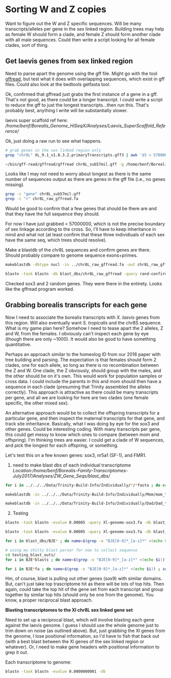 # Sorting W and Z copies

Want to figure out the W and Z specific sequences. Will be many transcripts/alleles per gene in the sex linked region. Building trees may help as female W should form a clade, and female Z should form another clade with all male sequences. Could then write a script looking for all female clades, sort of thing.

## Get laevis genes from sex linked region

Need to parse apart the genome using the gff file. Might go with the tool [gffread](http://ccb.jhu.edu/software/stringtie/gff.shtml#gffread_ex), but test what it does with overlapping sequences, which exist in gff files. Could also look at the bedtools getfasta tool.

Ok, confirmed that gffread just grabs the first instance of a gene in a gff. That's not good, as there could be a longer transcript. I could write a script to reduce the gff to just the longest transcripts...then run this. That's probably best, anything I write will be substantially slower.

laevis super scaffold ref here: */home/benf/Borealis_Genome_HiSeqX/Analyses/Laevis_SuperScaffold_Reference/*

Ok, just doing a raw run to see what happens.
```bash
# grab genes in the sex linked region only
grep "chr8L" XL_9.1_v1.8.3.2.primaryTranscripts.gff3 | awk '$5 < 57000000' > chr8L_sub57mil.gff

~/bin/gff-read/gffread/gffread chr8L_sub57mil.gff -g /home/benf/Borealis_Genome_HiSeqX/Analyses/Laevis_SuperScaffold_Reference/Xla.v91.superscaffold.fa -w chr8L_raw_gffread.fa
```

Looks like I may not need to worry about longest as there is the same number of sequences output as there are genes in the gff file (i.e., no genes missing).

```bash
grep -c "gene" chr8L_sub57mil.gff
grep -c ">" chr8L_raw_gffread.fa
```

Would be good to confirm that a few genes that should be there are and that they have the full sequence they should.

For now I have just grabbed < 57000000, which is not the precise boundary of sex linkage according to the cross. So, I'll have to keep inheritance in mind and what not (at least confirm that these three individiuals of each sex have the same seq, which trees should resolve).


Make a blastdb of the chr8L sequences and confirm genes are there. Should probably compare to genome sequence exons+primes.

```bash
makeblastdb -dbtype nucl -in ../chr8L_raw_gffread.fa -out chr8L_raw_gffread

blastn -task blastn -db blast_dbs/chr8L_raw_gffread -query rand-confirmation-gene2.fa -outfmt 6 -evalue 0.0005
```

Checked sox3 and 2 random genes. They were there in the entirety. Looks like the gffread program worked.

## Grabbing borealis transcripts for each gene

Now I need to associate the borealis transcripts with *X. laevis* genes from this region. Will also eventually want *S. tropicalis* and the chr8S sequence. What is my game plan here? Somehow I need to tease apart the 2 alleles, Z and W, from the females. I obviously can't inspect each gene by eye (though there are only ~1000). It would also be good to have something quantitative.

Perhaps an approach similar to the homeolog ID from our 2016 paper with tree building and parsing. The expectation is that females should form 2 clades, one for each allele, so long as there is no recombination between the Z and W. One clade, the Z obviously, should group with the males, and the other should be on it's own. This would work for population samples or cross data. I could include the parents in this and mom should then have a sequence in each clade (presuming that Trinity assembled the alleles correctly). This approach is attractive as there could be many transcripts per gene, and all we are looking for here are two clades (one female specific, the other mixed sex).

An alternative approach would be to collect the offspring transcripts for a particular gene, and then inspect the maternal transcripts for that gene, and track site inheritance. Basically, what I was doing by eye for the sox3 and other genes. Could be interesting coding. With many transcripts per gene, this could get messy to know which ones to compare (between mom and offspring). I'm thinking trees are easier. I could get a clade of W sequences, and pick the longest for each offspring, or something.

Let's test this on a few known genes: sox3, nr5a1 (SF-1), and FMR1.

1. need to make blast dbs of each individual transcriptome
*Location:/home/benf/Borealis-Family-Transcriptomes-July2017/Analyses/ZW_Gene_Seqs/blast_dbs/*
```bash
for i in ../../../Data/Trinity-Build-Info/Individually/*/*fasta ; do echo $i ; dirtname=$(grep -o "BJE[0-9]*_[a-z]*\/" <(echo $i)) ; name=$(grep -o "BJE[0-9]*_[a-z]*" <(echo $dirtname)) ; screen -m -d bash -c "makeblastdb -in $i -dbtype nucl -out $name" ; done

makeblastdb -in ../../../Data/Trinity-Build-Info/Individually/Mom/mom_trinity.Trinity.fasta -dbtype nucl -out mom

makeblastdb -in ../../../Data/Trinity-Build-Info/Individually/Dad/Dad_trinity.Trinity.fasta -dbtype nucl -out dad
```

2. Testing
```bash
blastn -task blastn -evalue 0.00005 -query Xl-genome-sox3.fa -db blast_dbs/mom -outfmt 6 > testing_blast_outs/mom_sox3.blasts

blastn -task blastn -evalue 0.00005 -query Xl-genome-sox3.fa -db blast_dbs/dad -outfmt 6 > testing_blast_outs/dad_sox3.blasts

for i in blast_dbs/BJE* ; do name=$(grep -o "BJE[0-9]*_[a-z]*" <(echo $i)) ; blastn -task blastn -evalue 0.00005 -query Xl-genome-sox3.fa -db blast_dbs/$name -outfmt 6 > testing_blast_outs/$name\_sox3.blasts ; done

# using my shitty blast parser for now to collect sequence
cd testing_blast_outs/
for i in BJE*blasts ; do name=$(grep -o "BJE[0-9]*_[a-z]*" <(echo $i)) ; blastParser.pl --blast=$i --fasta=../../../Data/Trinity-Build-Info/Individually/$name/$name\_trinity.Trinity.fasta --hit ; mv BlastSequences.fas $name\_sox3_blastHits.fa ; done

for i in BJE*fa ; do name=$(grep -o "BJE[0-9]*_[a-z]*" <(echo $i)) ; sed  -i "s/>/>$name/g" $i ; done
```

Hm, of course, blast is pulling out other genes (sox9) with similar domains. But, can't just take top trascriptome hit as there will be lots of top hits. Then again, could take the top hit of the gene set from each transcript and group together by similar top hits (should only be one from the genome). You know, a proper reciprocal blast approach.

**Blasting transcriptomes to the Xl chr8L sex linked gene set**

Need to set up a reciprocal blast, which will involve blasting each gene against the laevis genome. I guess I should use the whole genome just to trim down on noise (as outlined above). But, just grabbing the Xl genes from the genome, I lose positional information, so I'd have to fish that back out (with a best blast between the Xl genes of the sex linked region or whatever). Or, I need to make gene headers with positional information to grep it out. 

Each transcriptome to genome:
```bash
blastn -task blastn -evalue 0.0000000001 -db
```
